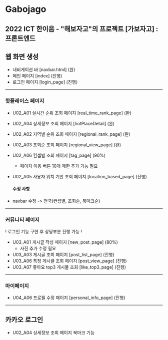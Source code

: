 # Gabojago
2022 ICT 한이음 - "해보자고"의 프로젝트 [가보자고] : 프론트엔드 
---
## 웹 화면 생성
 - 네비게이션 바 [navbar.html] (완)
 - 메인 페이지 [index] (진행)
 - 로그인 페이지 [login_page] (진행)
<hr>

### 핫플레이스 페이지
 - U02_A01 실시간 순위 조회 페이지 [real_time_rank_page] (완)
 - U02_A04 상세정보 조회 페이지 [hotPlaceDetail] (완)
 - U02_A02 지역별 순위 조회 페이지 [regional_rank_page] (완)
 - U02_A03 조회순 조회 페이지 [regional_view_page] (완)
 - U02_A06 컨셉별 조회 페이지 [tag_page] (90%)
    - 페이지 이동 버튼 10개 제한 추가 기능 필요 
 - U02_A05 사용자 위치 기반 조회 페이지 [location_based_page] (진행)

   #### 수정 사항
 - navbar 수정 -> 전국(컨셉별, 조회순, 북마크순)


---

### 커뮤니티 페이지
 ! 로그인 기능 구현 후 상당부분 진행 가능 !

 - U03_A01 게시글 작성 페이지 [new_post_page] (80%)
    - 사진 추가 수정 필요
 - U03_A03 게시글 조회 페이지 [post_list_page] (진행)
 - U03_A06 특정 게시글 조회 페이지 [post_view_page] (진행) 
 - U03_A07 좋아요 top3 게시물 조회 [like_top3_page] (진행)


---

### 마이페이지
 - U04_A06 프로필 수정 페이지 [personal_info_page] (진행)

---

## 카카오 로그인
 - U02_A04 상세정보 조회 페이지 북마크 기능
